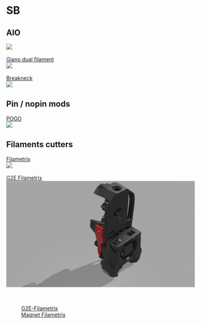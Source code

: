 # SB

## AIO

[![](https://github.com/VoronDesign/Voron-Stealthburner/raw/main/Images/Voron_Stealthburner.JPG?raw=true)](https://github.com/VoronDesign/Voron-Stealthburner/raw/main/Images/Voron_Stealthburner.JPG?raw=true)

[Giano dual filament\
![](https://github.com/LegionPleingaz/Voronpedia/raw/main/IMG/giano%20dual%20filament.JPG)](https://github.com/FBServiceTech3D/Giano_StealthBurner_Dual_Filament)

[Breakneck\
![](https://github.com/leddhedd/BreakNeck/raw/main/Images/filament%20path.png)](https://github.com/leddhedd/BreakNeck)

## Pin / nopin mods

[POGO\
![](https://github.com/falcon14141/Voron_Mods/raw/master/Stealthburner%20POGO%20Toolhead/images/Pogo-CW2.png)](https://github.com/falcon14141/Voron_Mods/tree/master/Stealthburner%20POGO%20Toolhead)



## Filaments cutters

[Filametrix\
![](https://camo.githubusercontent.com/b9936528d2a8778fe1ceba657e36bb1ab06c23f0be2407afef94264831d536e9/68747470733a2f2f6d656469612e7072696e7461626c65732e636f6d2f6d656469612f7072696e74732f3633383630352f726963685f636f6e74656e742f33316231626662632d376436642d346165382d626439382d3235643038363132616334332f7468756d62732f636f7665722f383030783535322f706e672f332e77656270)](https://www.printables.com/fr/model/638605-filametrix-mmuercf-filament-cutter-voron)

[G2E Filametrix\
![](https://github.com/IRTrail/G2E-Filametrix/raw/main/images/Filametrix%20for%20G2E.png)](https://github.com/IRTrail/G2E-Filametrix)

<figure><img src="https://private-user-images.githubusercontent.com/118471600/301993692-1c1b8e25-f5bb-40bf-b7c8-d92421f76747.png?jwt=eyJhbGciOiJIUzI1NiIsInR5cCI6IkpXVCJ9.eyJpc3MiOiJnaXRodWIuY29tIiwiYXVkIjoicmF3LmdpdGh1YnVzZXJjb250ZW50LmNvbSIsImtleSI6ImtleTUiLCJleHAiOjE3MzMxNTUxOTksIm5iZiI6MTczMzE1NDg5OSwicGF0aCI6Ii8xMTg0NzE2MDAvMzAxOTkzNjkyLTFjMWI4ZTI1LWY1YmItNDBiZi1iN2M4LWQ5MjQyMWY3Njc0Ny5wbmc_WC1BbXotQWxnb3JpdGhtPUFXUzQtSE1BQy1TSEEyNTYmWC1BbXotQ3JlZGVudGlhbD1BS0lBVkNPRFlMU0E1M1BRSzRaQSUyRjIwMjQxMjAyJTJGdXMtZWFzdC0xJTJGczMlMkZhd3M0X3JlcXVlc3QmWC1BbXotRGF0ZT0yMDI0MTIwMlQxNTU0NTlaJlgtQW16LUV4cGlyZXM9MzAwJlgtQW16LVNpZ25hdHVyZT00NWJlZGZhOGM1M2VlYzNlMmI1NTAxNDBjYTQxMmUwNWZiNjI3MGY5YmZhNDgzZWU5YWY4MzEzNjFiNTllNWY5JlgtQW16LVNpZ25lZEhlYWRlcnM9aG9zdCJ9.QbCHTEmPHrqV8oy9UOtvBNpK4j9CvzWExwIA80bgF8U" alt=""><figcaption><p><a href="https://github.com/juliusjj25/G2E-Filametrix-Lever-Switch-Mod?tab=readme-ov-file">G2E-Filametrix</a><br><a href="https://github.com/dridas/SBRapido-UHF-Cutter/tree/main">Magnet Filametrix</a></p></figcaption></figure>

